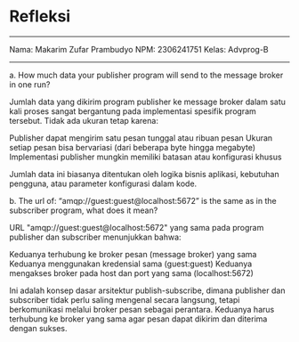 <h1>Refleksi</h1>

---

Nama: Makarim Zufar Prambudyo
NPM: 2306241751
Kelas: Advprog-B

---

a. How much data your publisher program will send to the message broker in one
run?

Jumlah data yang dikirim program publisher ke message broker dalam satu kali proses sangat bergantung pada implementasi spesifik program tersebut. Tidak ada ukuran tetap karena:

Publisher dapat mengirim satu pesan tunggal atau ribuan pesan
Ukuran setiap pesan bisa bervariasi (dari beberapa byte hingga megabyte)
Implementasi publisher mungkin memiliki batasan atau konfigurasi khusus

Jumlah data ini biasanya ditentukan oleh logika bisnis aplikasi, kebutuhan pengguna, atau parameter konfigurasi dalam kode.

b. The url of: “amqp://guest:guest@localhost:5672” is the same as in the subscriber
program, what does it mean?

URL "amqp://guest:guest@localhost:5672" yang sama pada program publisher dan subscriber menunjukkan bahwa:

Keduanya terhubung ke broker pesan (message broker) yang sama
Keduanya menggunakan kredensial sama (guest:guest)
Keduanya mengakses broker pada host dan port yang sama (localhost:5672)

Ini adalah konsep dasar arsitektur publish-subscribe, dimana publisher dan subscriber tidak perlu saling mengenal secara langsung, tetapi berkomunikasi melalui broker pesan sebagai perantara. Keduanya harus terhubung ke broker yang sama agar pesan dapat dikirim dan diterima dengan sukses.
